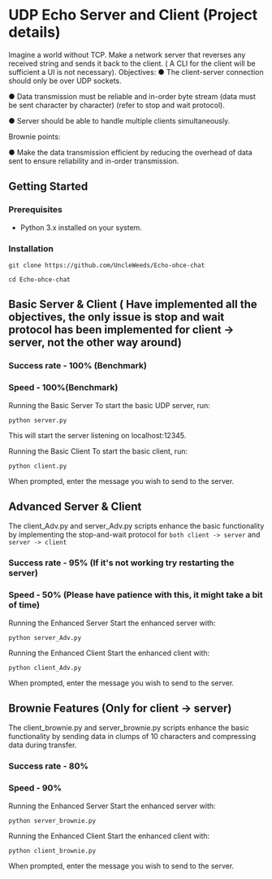 # UDP Echo Server and Client (Project details)

Imagine a world without TCP. Make a network server that reverses any received string and
sends it back to the client. ( A CLI for the client will be sufficient a UI is not necessary).
Objectives:
● The client-server connection should only be over UDP sockets.

● Data transmission must be reliable and in-order byte stream (data must be sent
character by character) (refer to stop and wait protocol).

● Server should be able to handle multiple clients simultaneously.

Brownie points:

● Make the data transmission efficient by reducing the overhead of data sent to ensure
reliability and in-order transmission.

## Getting Started

### Prerequisites

- Python 3.x installed on your system.

### Installation

`git clone https://github.com/UncleWeeds/Echo-ohce-chat`

`cd Echo-ohce-chat`

## Basic Server & Client ( Have implemented all the objectives, the only issue is stop and wait protocol has been implemented for client -> server, not the other way around)
### Success rate - 100% (Benchmark)
### Speed - 100%(Benchmark)

Running the Basic Server
To start the basic UDP server, run:

`python server.py`

This will start the server listening on localhost:12345.

Running the Basic Client
To start the basic client, run:

`python client.py`

When prompted, enter the message you wish to send to the server.

## Advanced Server & Client

The client_Adv.py and server_Adv.py scripts enhance the basic functionality by implementing the stop-and-wait protocol for `both client -> server` and `server -> client` 
### Success rate - 95% (If it's not working try restarting the server)
### Speed - 50% (Please have patience with this, it might take a bit of time)

Running the Enhanced Server
Start the enhanced server with:

`python server_Adv.py`

Running the Enhanced Client
Start the enhanced client with:

`python client_Adv.py`

When prompted, enter the message you wish to send to the server.

## Brownie Features (Only for client -> server)

The client_brownie.py and server_brownie.py scripts enhance the basic functionality by sending data in clumps of 10 characters and compressing data during transfer.

### Success rate - 80%
### Speed - 90%

Running the Enhanced Server
Start the enhanced server with:

`python server_brownie.py`

Running the Enhanced Client
Start the enhanced client with:

`python client_brownie.py`

When prompted, enter the message you wish to send to the server.
